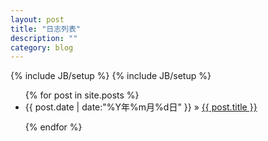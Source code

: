```yaml
---
layout: post
title: "日志列表"
description: ""
category: blog
---
```

{% include JB/setup %}
{% include JB/setup %}

<ul class="posts">
  {% for post in site.posts %}
    <li><span>{{ post.date | date:"%Y年%m月%d日" }}</span> &raquo; <a href="{{ BASE_PATH }}{{ post.url }}">{{ post.title }}</a></li>

  {% endfor %}
</ul>
